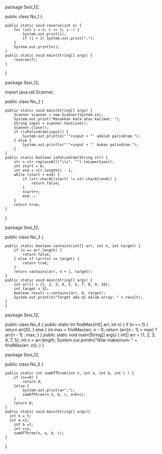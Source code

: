 package Sesi_12;

public class No_1 {

    public static void reverse(int n) {
        for (int i = n; i >= 1; i--) {
            System.out.print(i);
            if (i > 1) System.out.print(",");
        }
        System.out.println();
    }
    public static void main(String[] args) {
        reverse(7); 
    }
}


package Sesi_12;

import java.util.Scanner;

public class No_2 {

    public static void main(String[] args) {
        Scanner scanner = new Scanner(System.in);
        System.out.print("Masukkan kata atau kalimat: ");
        String input = scanner.nextLine();
        scanner.close();
        if (isPalindrom(input)) {
            System.out.println("'"+input + "' adalah palindrom.");
        } else {
            System.out.println("'"+input + "' bukan palindrom.");
        }
    }
    public static boolean isPalindrom(String str) {
        str = str.replaceAll("\\s", "").toLowerCase(); 
        int start = 0;
        int end = str.length() - 1;
        while (start < end) {
            if (str.charAt(start) != str.charAt(end)) {
                return false;
            }
            start++;
            end--;
        }
        return true;
    }
}


package Sesi_12;

public class No_3 {

    public static boolean contains(int[] arr, int n, int target) {
        if (n == arr.length) {
            return false;
        } else if (arr[n] == target) {
            return true;
        }
        return contains(arr, n + 1, target);
    }
    public static void main(String[] args) {
        int arr[] = {1, 2, 3, 4, 5, 6, 7, 8, 9, 10};
        int target = 12;
        boolean result = contains(arr, 0, target);
        System.out.println("Target ada di dalam array: " + result);
    }
    }


   package Sesi_12;
   
public class No_4 {
        public static int findMax(int[] arr, int n) {
            if (n == 1) {
                return arr[0];
            } else {
                int max = findMax(arr, n - 1);
                return (arr[n - 1] > max) ? arr[n - 1] : max;
            }
        }
        public static void main(String[] args) {
            int[] arr = {1, 2, 3, 4, 7, 5};
            int n = arr.length;
            System.out.println("Nilai maksimum: " + findMax(arr, n));
        }
    }  


  package Sesi_12;
  
public class No_5 {

    public static int sumOfThree(int n, int a, int b, int c ) {
        if (n==0) {
            return 0;
        }else {
            System.out.print(a+",");
            sumOfThree(n-1, b, c, a+b+c);
        }
        return 0;
    }
    public static void main(String[] args){
      int n = 5;
      int a =1;
        int b =1;
        int c=1;
        sumOfThree(n, a, b, c);
    }
}
